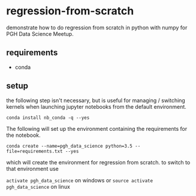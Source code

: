 # regression-from-scratch

demonstrate how to do regression from scratch in python with numpy for PGH Data Science Meetup. 

## requirements

* conda

## setup 

the following step isn't necessary, but is useful for managing / switching kernels when launching
jupyter notebooks from the default environment.

`conda install nb_conda -q --yes`

The following will set up the environment containing the requirements for the notebook.

`conda create --name=pgh_data_science python=3.5 --file=requirements.txt --yes`

which will create the environment for regression from scratch.  to switch to that environment use

`activate pgh_data_science` on windows or `source activate pgh_data_science` on linux
